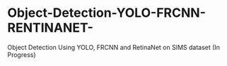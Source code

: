 # Object-Detection-YOLO-FRCNN-RENTINANET-
Object Detection Using YOLO, FRCNN and RetinaNet on SIMS dataset (In Progress)
